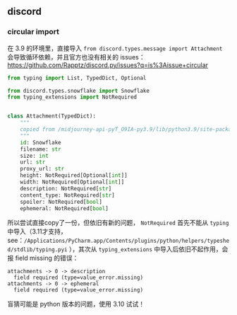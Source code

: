 ## discord

### circular import

在 3.9 的环境里，直接导入 `from discord.types.message import Attachment` 会导致循环依赖，并且官方也没有相关的
issues： https://github.com/Rapptz/discord.py/issues?q=is%3Aissue+circular

```python
from typing import List, TypedDict, Optional

from discord.types.snowflake import Snowflake
from typing_extensions import NotRequired


class Attachment(TypedDict):
    """
    copied from /midjourney-api-pyT_O9IA-py3.9/lib/python3.9/site-packages/discord/types/message.py    
    """
    id: Snowflake
    filename: str
    size: int
    url: str
    proxy_url: str
    height: NotRequired[Optional[int]]
    width: NotRequired[Optional[int]]
    description: NotRequired[str]
    content_type: NotRequired[str]
    spoiler: NotRequired[bool]
    ephemeral: NotRequired[bool]
```

所以尝试直接copy了一份，但依旧有新的问题， `NotRequired` 首先不能从 `typing`
中导入（3.11才支持，see：`/Applications/PyCharm.app/Contents/plugins/python/helpers/typeshed/stdlib/typing.pyi`
），其次从 `typing_extensions`
中导入后依旧不起作用，会报 field missing 的错误：

```text
attachments -> 0 -> description
  field required (type=value_error.missing)
attachments -> 0 -> ephemeral
  field required (type=value_error.missing)
```

盲猜可能是 python 版本的问题，使用 3.10 试试！

